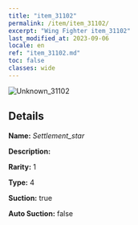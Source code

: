 ```yaml
---
title: "item_31102"
permalink: /item/item_31102/
excerpt: "Wing Fighter item_31102"
last_modified_at: 2023-09-06
locale: en
ref: "item_31102.md"
toc: false
classes: wide
---
```



 ![Unknown_31102](/images/item/Settlement_star_p.png)



## Details

 **Name:** *Settlement_star* 

 **Description:** 

 **Rarity:** 1 

 **Type:** 4 

 **Suction:** true 

 **Auto Suction:** false 


